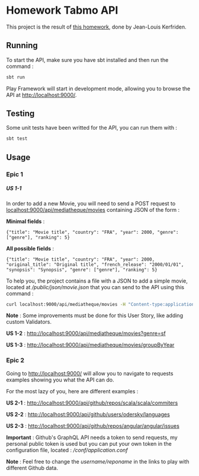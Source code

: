 # Homework Tabmo API

This project is the result of [this homework](https://github.com/tabmo/homework/blob/master/backend/api/index.md), done by Jean-Louis Kerfriden.

## Running

To start the API, make sure you have sbt installed and then run the command :

```bash
sbt run
```

Play Framework will start in development mode, allowing you to browse the API at <http://localhost:9000/>.




## Testing

Some unit tests have been writted for the API, you can run them with :

```bash
sbt test
```

## Usage

### Epic 1

##### US 1-1

In order to add a new Movie, you will need to send a POST request to <localhost:9000/api/mediatheque/movies> 
containing JSON of the form :

**Minimal fields** :

```
{"title": "Movie title", "country": "FRA", "year": 2000, "genre": ["genre"], "ranking": 5}
```

**All possible fields** :

```
{"title": "Movie title", "country": "FRA", "year": 2000, "original_title": "Original title", "french_release": "2000/01/01", "synopsis": "Synopsis", "genre": ["genre"], "ranking": 5}
```

To help you, the project contains a file with a JSON to add a simple movie, located at _/public/json/movie.json_ that you can send to the API using this command :

```bash
curl localhost:9000/api/mediatheque/movies -H "Content-type:application/json" -X POST -d @movie.json
```

**Note** : Some improvements must be done for this User Story, like adding custom Validators.

**US 1-2** : <http://localhost:9000/api/mediatheque/movies?genre=sf>

**US 1-3** : <http://localhost:9000/api/mediatheque/movies/groupByYear>

### Epic 2

Going to <http://localhost:9000/> will allow you to navigate to requests examples showing you what the API can do.

For the most lazy of you, here are different examples :

**US 2-1** : <http://localhost:9000/api/github/repos/scala/scala/commiters>

**US 2-2** : <http://localhost:9000/api/github/users/odersky/languages>

**US 2-3** : <http://localhost:9000/api/github/repos/angular/angular/issues>

**Important** : Github's GraphQL API needs a token to send requests, my personal public token is used but you can put your own token in the configuration file, located : _/conf/application.conf_

**Note** : Feel free to change the _username/reponame_ in the links to play with different Github data. 